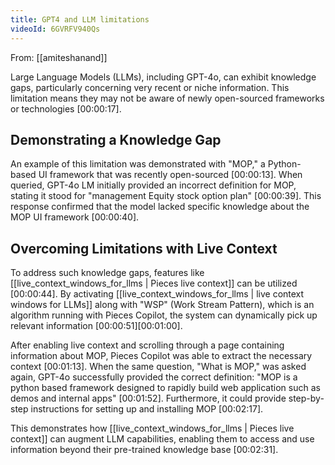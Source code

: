```yaml
---
title: GPT4 and LLM limitations
videoId: 6GVRFV940Qs
---
```


From: [[amiteshanand]] <br/> 

Large Language Models (LLMs), including GPT-4o, can exhibit knowledge gaps, particularly concerning very recent or niche information. This limitation means they may not be aware of newly open-sourced frameworks or technologies [00:00:17].

## Demonstrating a Knowledge Gap

An example of this limitation was demonstrated with "MOP," a Python-based UI framework that was recently open-sourced [00:00:13]. When queried, GPT-4o LM initially provided an incorrect definition for MOP, stating it stood for "management Equity stock option plan" [00:00:39]. This response confirmed that the model lacked specific knowledge about the MOP UI framework [00:00:40].

## Overcoming Limitations with Live Context

To address such knowledge gaps, features like [[live_context_windows_for_llms | Pieces live context]] can be utilized [00:00:44]. By activating [[live_context_windows_for_llms | live context windows for LLMs]] along with "WSP" (Work Stream Pattern), which is an algorithm running with Pieces Copilot, the system can dynamically pick up relevant information [00:00:51]<a class="yt-timestamp" data-t="00:01:00">[00:01:00]</a>.

After enabling live context and scrolling through a page containing information about MOP, Pieces Copilot was able to extract the necessary context [00:01:13]. When the same question, "What is MOP," was asked again, GPT-4o successfully provided the correct definition: "MOP is a python based framework designed to rapidly build web application such as demos and internal apps" [00:01:52]. Furthermore, it could provide step-by-step instructions for setting up and installing MOP [00:02:17].

This demonstrates how [[live_context_windows_for_llms | Pieces live context]] can augment LLM capabilities, enabling them to access and use information beyond their pre-trained knowledge base [00:02:31].